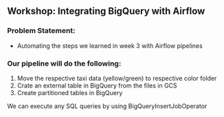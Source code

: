 ## Workshop: Integrating BigQuery with Airflow

### Problem Statement:
- Automating the steps we learned in week 3 with Airflow pipelines

### Our pipeline will do the following:

1. Move the respective taxi data (yellow/green) to respective color folder
2. Crate an external table in BigQuery from the files in GCS
3. Create partitioned tables in BigQuery

We can execute any SQL queries by using BigQueryInsertJobOperator